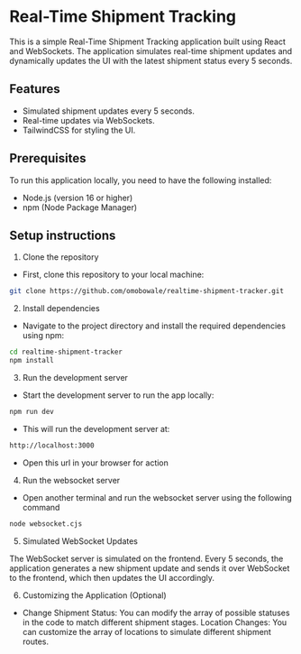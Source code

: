 # Real-Time Shipment Tracking

This is a simple Real-Time Shipment Tracking application built using React and WebSockets. The application simulates real-time shipment updates and dynamically updates the UI with the latest shipment status every 5 seconds.

## Features

- Simulated shipment updates every 5 seconds.
- Real-time updates via WebSockets.
- TailwindCSS for styling the UI.

## Prerequisites

To run this application locally, you need to have the following installed:

- Node.js (version 16 or higher)
- npm (Node Package Manager)


## Setup instructions

1. Clone the repository
- First, clone this repository to your local machine:


```bash
git clone https://github.com/omobowale/realtime-shipment-tracker.git
```


2. Install dependencies
- Navigate to the project directory and install the required dependencies using npm:


```bash
cd realtime-shipment-tracker
npm install
```


3. Run the development server
- Start the development server to run the app locally:

```bash
npm run dev
```

- This will run the development server at:

```bash
http://localhost:3000
```

- Open this url in your browser for action


4. Run the websocket server
- Open another terminal and run the websocket server using the following command

```bash
node websocket.cjs
```


5. Simulated WebSocket Updates

The WebSocket server is simulated on the frontend. Every 5 seconds, the application generates a new shipment update and sends it over WebSocket to the frontend, which then updates the UI accordingly.

6. Customizing the Application (Optional)

- Change Shipment Status: You can modify the array of possible statuses in the code to match different shipment stages.
Location Changes: You can customize the array of locations to simulate different shipment routes.